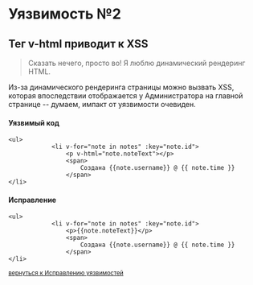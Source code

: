 # Уязвимость №2
## Тег v-html приводит к XSS

> Сказать нечего, просто во! Я люблю динамический рендеринг HTML.

Из-за динамического рендеринга страницы можно вызвать XSS, которая впоследствии отображается у Администратора на главной странице -- думаем, импакт от уязвимости очевиден.

#### Уязвимый код
```vue
<ul>
            <li v-for="note in notes" :key="note.id">
                <p v-html="note.noteText"></p>
                <span>
                    Создана {{note.username}} @ {{ note.time }} 
                </span>
</li>
```
#### Исправление

```vue
<ul>
            <li v-for="note in notes" :key="note.id">
                <p>{{note.noteText}}</p>
                <span>
                    Создана {{note.username}} @ {{ note.time }} 
                </span>
</li>
```
<sub>[вернуться к Исправлению уязвимостей](../)</sub>
